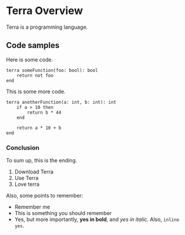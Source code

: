 # Terra Overview

Terra is a programming language.

## Code samples

Here is some code.

```terra
terra someFunction(foo: bool): bool
    return not foo
end
```

This is some more code.

```terra
terra anotherFunction(a: int, b: int): int
    if a > 10 then
        return b * 44
    end
    
    return a * 10 + b
end
```

### Conclusion

To sum up, this is the ending.

1. Download Terra
2. Use Terra
3. Love terra

Also, some points to remember:

- Remember me
- This is something you should remember
- Yes, but more importantly, **yes in bold**, and _yes in italic_. Also, `inline yes`.
